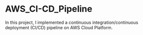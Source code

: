 # AWS_CI-CD_Pipeline
In this project, I implemented a continuous integration/continuous deployment (CI/CD) pipeline on AWS Cloud Platform.
